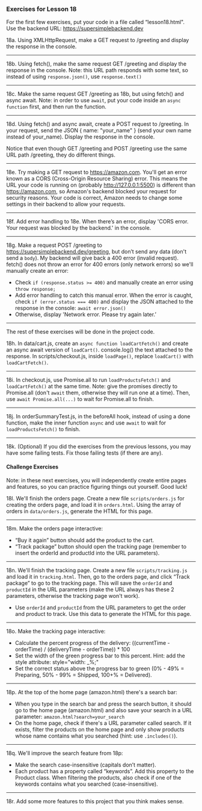 ### Exercises for Lesson 18

For the first few exercises, put your code in a file called “lesson18.html".
Use the backend URL: https://supersimplebackend.dev

18a. Using XMLHttpRequest, make a GET request to /greeting and display
the response in the console.

<hr>

18b. Using fetch(), make the same request GET /greeting and display the response in the console. Note: this URL path responds with some text, so instead of using `response.json()`, use `response.text()`

<hr>

18c. Make the same request GET /greeting as 18b, but using fetch() and async await. Note: in order to use `await`, put your code inside an `async function` first, and then run the function.

<hr>

18d. Using fetch() and async await, create a POST request to /greeting. In your request, send the JSON { name: "your_name" } (send your own name instead of your_name). Display the response in the console.

Notice that even though GET /greeting and POST /greeting use the same URL path /greeting, they do different things.

<hr>

18e. Try making a GET request to https://amazon.com. You'll get an error known as a CORS (Cross-Origin Resource Sharing) error. This means the URL your code is running on (probably http://127.0.0.1:5500) is different than https://amazon.com, so Amazon's backend blocked your request for security reasons. Your code is correct, Amazon needs to change some settings in their backend to allow your requests.

<hr>

18f. Add error handling to 18e. When there’s an error, display 'CORS error. Your request was blocked by the backend.' in the console.

<hr>

18g. Make a request POST /greeting to https://supersimplebackend.dev/greeting, but don’t send any data (don't send a `body`). My backend will give back a 400 error (invalid request). fetch() does not throw an error for 400 errors (only network errors) so we'll manually create an error:
+ Check `if (response.status >= 400)` and manually create an error using `throw response;`
+ Add error handling to catch this manual error. When the error is caught, check `if (error.status === 400)` and display the JSON attached to the response in the console: `await error.json()`
+ Otherwise, display 'Network error. Please try again later.’

<hr>

The rest of these exercises will be done in the project code.

18h. In data/cart.js, create an `async function loadCartFetch()` and create an async await version of `loadCart()`. console.log() the text attached to the response. In scripts/checkout.js, inside `loadPage()`, replace `loadCart()` with `loadCartFetch()`.

<hr>

18i. In checkout.js, use Promise.all to run `loadProductsFetch()` and `loadCartFetch()` at the same time. Note: give the promises directly to Promise.all (don't `await` them, otherwise they will run one at a time). Then, use `await Promise.all(...)` to wait for Promise.all to finish.

<hr>

18j. In orderSummaryTest.js, in the beforeAll hook, instead of using a done function, make the inner function `async` and use `await` to wait for `loadProductsFetch()` to finish.

<hr>

18k. (Optional) If you did the exercises from the previous lessons, you may
have some failing tests. Fix those failing tests (if there are any).

#### Challenge Exercises

Note: in these next exercises, you will independently create entire pages
and features, so you can practice figuring things out yourself. Good luck!

18l. We'll finish the orders page. Create a new file `scripts/orders.js` for creating the orders page, and load it in `orders.html`. Using the array of orders in `data/orders.js`, generate the HTML for this page.

<hr>

18m. Make the orders page interactive:
+ “Buy it again” button should add the product to the cart.
+ “Track package” button should open the tracking page (remember to insert the orderId and productId into the URL parameters).

<hr>

18n. We'll finish the tracking page. Create a new file `scripts/tracking.js` and load it in `tracking.html`. Then, go to the orders page, and click “Track package” to go to the tracking page. This will save the `orderId`
and `productId` in the URL parameters (make the URL always has these 2 parameters, otherwise the tracking page won't work).
+ Use `orderId` and `productId` from the URL parameters to get the order and product to track. Use this data to generate the HTML for this page.

<hr>

18o. Make the tracking page interactive:
+ Calculate the percent progress of the delivery:
((currentTime - orderTime) / (deliveryTime - orderTime)) * 100
+ Set the width of the green progress bar to this percent. 
Hint: add the style attribute: style="width: _%;"
+ Set the correct status above the progress bar to green (0% - 49% = Preparing, 50% - 99% = Shipped, 100+% = Delivered).

<hr>

18p. At the top of the home page (amazon.html) there's a search bar:

+ When you type in the search bar and press the search button, it should go to the home page (amazon.html) and also save your search in a URL parameter: `amazon.html?search=your_search`
+ On the home page, check if there's a URL parameter called search. If it exists, filter the products on the home page and only show products whose name contains what you searched (hint: use `.includes()`).

<hr>

18q. We'll improve the search feature from 18p:
+ Make the search case-insensitive (capitals don’t matter).
+ Each product has a property called “keywords”. Add this property to the Product class. When filtering the products, also check if one of the keywords contains what you searched (case-insensitive).

<hr>

18r. Add some more features to this project that you think makes sense.

